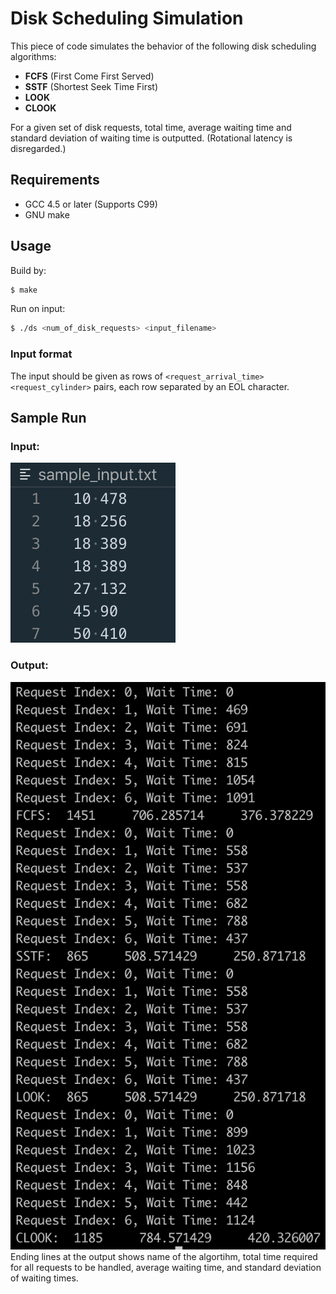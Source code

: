 # Disk Scheduling Simulation  
  
This piece of code simulates the behavior of the following disk scheduling algorithms:  
- **FCFS** (First Come First Served)
- **SSTF** (Shortest Seek Time First)
- **LOOK**
- **CLOOK**

For a given set of disk requests, total time, average waiting time and standard deviation of waiting time is outputted. (Rotational latency is disregarded.)

## Requirements
- GCC 4.5 or later (Supports C99)
- GNU make

## Usage

Build by: 
```bash 
$ make
```
Run on input:
```bash
$ ./ds <num_of_disk_requests> <input_filename>
```

### Input format  
The input should be given as rows of ```<request_arrival_time> <request_cylinder>``` pairs, each row separated by an EOL character. 

## Sample Run
### Input:  
![Sample Input](/img/input.png)
### Output:  
![Sample Output](/img/output.png)  
Ending lines at the output shows name of the algortihm, total time required for all requests to be handled, average waiting time, and standard deviation of waiting times.


